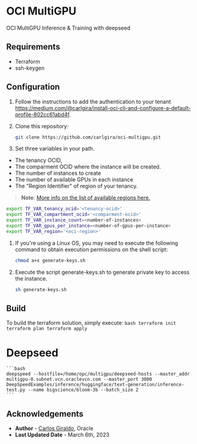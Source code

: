 # OCI MultiGPU 

OCI MultiGPU Inference & Training with deepseed

## Requirements
- Terraform
- ssh-keygen

## Configuration

1. Follow the instructions to add the authentication to your tenant https://medium.com/@carlgira/install-oci-cli-and-configure-a-default-profile-802cc61abd4f.
2. Clone this repository:
    ```bash
    git clone https://github.com/carlgira/oci-multigpu.git
    ```

3. Set three variables in your path. 
- The tenancy OCID, 
- The comparment OCID where the instance will be created.
- The number of instances to create
- The number of available GPUs in each instance
- The "Region Identifier" of region of your tenancy.
> **Note**: [More info on the list of available regions here.](https://docs.oracle.com/en-us/iaas/Content/General/Concepts/regions.htm)

```bash
export TF_VAR_tenancy_ocid='<tenancy-ocid>'
export TF_VAR_compartment_ocid='<comparment-ocid>'
export TF_VAR_instance_count=<number-of-instances>
export TF_VAR_gpus_per_instance=<number-of-gpus-per-instance>
export TF_VAR_region='<oci-region>'
```

1. If you're using a Linux OS, you may need to execute the following command to obtain execution permissions on the shell script:
    ```bash
    chmod a+x generate-keys.sh
    ```
2. Execute the script generate-keys.sh to generate private key to access the instance. 
    ```bash
    sh generate-keys.sh
    ```

## Build

To build the terraform solution, simply execute: 
    ```bash
    terraform init
    terraform plan
    terraform apply
    ```

# Deepseed

    ```bash
    deepspeed --hostfile=/home/opc/multigpu/deepseed-hosts --master_addr multigpu-0.subnet.vcn.oraclevcn.com --master_port 3000 DeepSpeedExamples/inference/huggingface/text-generation/inference-test.py --name bigscience/bloom-3b --batch_size 2
    ```

## Acknowledgements

* **Author** - [Carlos Giraldo](https://www.linkedin.com/in/carlos-giraldo-a79b073b/), Oracle
* **Last Updated Date** - March 6th, 2023